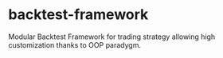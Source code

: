 # backtest-framework
Modular Backtest Framework for trading strategy allowing high customization thanks to OOP paradygm. 
